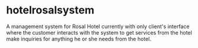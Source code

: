 # hotelrosalsystem
 A management system for Rosal Hotel currently with only client's interface where the customer 
interacts with the system to get services from the hotel make inquiries for anything he or she needs from the hotel.
